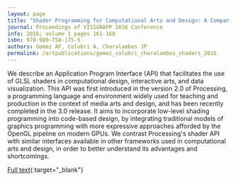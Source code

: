 ```yaml
---
layout: page
title: "Shader Programming for Computational Arts and Design: A Comparison between Creative Coding Frameworks"
journal: Proceedings of VISIGRAPP 2016 Conference
info: 2016; volume 1 pages 161-168
isbn: 978-989-758-175-5
authors: Gomez AF, Colubri A, Charalambos JP
permalink: /artpublications/gomez_colubri_charalambos_shaders_2016
---
```


We describe an Application Program Interface (API) that facilitates the use of GLSL shaders in computational design, interactive arts, and data visualization. This API was first introduced in the version 2.0 of Processing, a programming language and environment widely used for teaching and production in the context of media arts and design, and has been recently completed in the 3.0 release. It aims to incorporate low-level shading programming into code-based design, by integrating traditional models of graphics programming with more expressive approaches afforded by the OpenGL pipeline on modern GPUs. We contrast Processing's shader API with similar interfaces available in other frameworks used in computational arts and design, in order to better understand its advantages and shortcomings.

[Full text](http://portfolio.andrescolubri.net/articles/grapp2016_shaders_gomez_colubri_charalambos.pdf){:target="_blank"}
